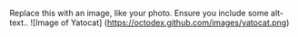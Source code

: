 Replace this with an image, like your photo. Ensure you include some alt-text..
![Image of Yatocat] (https://octodex.github.com/images/yatocat.png)
